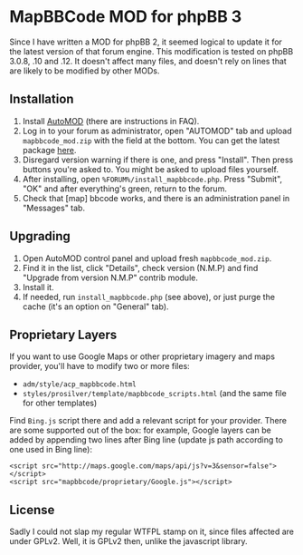 # MapBBCode MOD for phpBB 3

Since I have written a MOD for phpBB 2, it seemed logical to update it for the latest
version of that forum engine. This modification is tested on phpBB 3.0.8, .10 and .12.
It doesn't affect many files, and doesn't rely on lines that are likely to be modified
by other MODs.

## Installation

1. Install [AutoMOD](https://www.phpbb.com/customise/db/official_tool/automod/) (there are instructions in FAQ).
2. Log in to your forum as administrator, open "AUTOMOD" tab and upload `mapbbcode_mod.zip` with the field at the bottom. You can get the latest package [here](https://github.com/MapBBCode/mapbb-phpbb3/raw/master/dist/mapbbcode_mod.zip).
3. Disregard version warning if there is one, and press "Install". Then press buttons you're asked to. You might be asked to upload files yourself.
4. After installing, open `%FORUM%/install_mapbbcode.php`. Press "Submit", "OK" and after everything's green, return to the forum.
5. Check that [map] bbcode works, and there is an administration panel in "Messages" tab.

## Upgrading

1. Open AutoMOD control panel and upload fresh `mapbbcode_mod.zip`.
2. Find it in the list, click "Details", check version (N.M.P) and find "Upgrade from version N.M.P" contrib module.
3. Install it.
4. If needed, run `install_mapbbcode.php` (see above), or just purge the cache (it's an option on "General" tab).

## Proprietary Layers

If you want to use Google Maps or other proprietary imagery and maps provider, you'll have to modify two or more files:

* `adm/style/acp_mapbbcode.html`
* `styles/prosilver/template/mapbbcode_scripts.html` (and the same file for other templates)

Find `Bing.js` script there and add a relevant script for your provider. There are some supported out of the box: for example, Google layers can be added by appending two lines after Bing line (update js path according to one used in Bing line):

    <script src="http://maps.google.com/maps/api/js?v=3&sensor=false"></script>
    <script src="mapbbcode/proprietary/Google.js"></script>

## License

Sadly I could not slap my regular WTFPL stamp on it, since files affected are under GPLv2. Well, it is GPLv2 then, unlike the javascript library.
